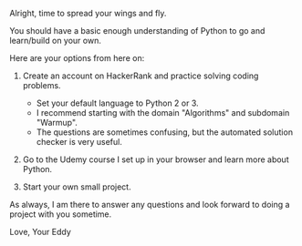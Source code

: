 Alright, time to spread your wings and fly.

You should have a basic enough understanding of Python to go and learn/build on your own.

Here are your options from here on:

1) Create an account on HackerRank and practice solving coding problems.
    - Set your default language to Python 2 or 3.
    - I recommend starting with the domain "Algorithms" and subdomain "Warmup".
    - The questions are sometimes confusing, but the automated solution checker is very useful.

2) Go to the Udemy course I set up in your browser and learn more about Python.

3) Start your own small project.

As always, I am there to answer any questions and look forward to doing a project with you sometime.

Love,
Your Eddy